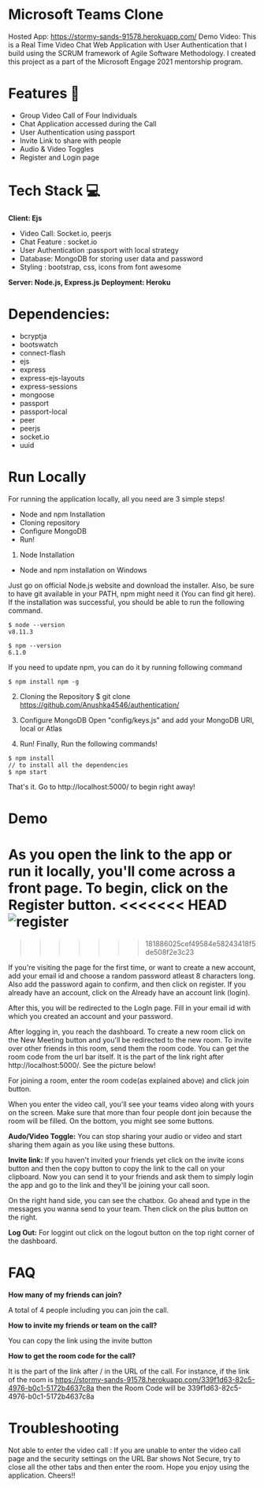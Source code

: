 # Microsoft Teams Clone
Hosted App: https://stormy-sands-91578.herokuapp.com/
Demo Video:
This is a Real Time Video Chat Web Application with User Authentication that I build using the SCRUM framework of Agile Software Methodology. I created this project as a part of the Microsoft Engage 2021 mentorship program.
# Features 📝
*	Group Video Call of Four Individuals
*	Chat Application accessed during the Call
*	User Authentication using passport
*	Invite Link to share with people
*	Audio & Video Toggles
*   Register and Login page

# Tech Stack 💻

**Client: Ejs**
*	Video Call: Socket.io, peerjs
*	Chat Feature : socket.io
*	User Authentication :passport with local strategy
* Database: MongoDB for storing user data and password
*	Styling : bootstrap, css, icons from font awesome

**Server: Node.js, Express.js**
**Deployment: Heroku**

# Dependencies:
* bcryptja
* bootswatch
* connect-flash
* ejs
* express
* express-ejs-layouts
* express-sessions
* mongoose
* passport
* passport-local
* peer
* peerjs
* socket.io
* uuid

# Run Locally
For running the application locally, all you need are 3 simple steps!
*	Node and npm Installation
*	Cloning repository
*	Configure MongoDB
*	Run!

1. Node Installation
* Node and npm installation on Windows

Just go on official Node.js website and download the installer. Also, be sure to have git available in your PATH, npm might need it (You can find git here).
If the installation was successful, you should be able to run the following command.
```
$ node --version
v8.11.3

$ npm --version
6.1.0
```

If you need to update npm, you can do it by running following command 
```
$ npm install npm -g
```

2. Cloning the Repository
$ git clone https://github.com/Anushka4546/authentication/

3. Configure MongoDB
 Open "config/keys.js" and add your MongoDB URI, local or Atlas
 
4. Run!
Finally, Run the following commands!

```
$ npm install
// to install all the dependencies
$ npm start
```

That's it. Go to http://localhost:5000/ to begin right away!

# Demo
As you open the link to the app or run it locally, you'll come across a front page. To begin, click on the Register button.
<<<<<<< HEAD
![register](./images/register)
=======
>>>>>>> 181886025cef49584e58243418f5de508f2e3c23

If you're visiting the page for the first time, or want to create a new account, add your email id and choose a random password atleast 8 characters long. Also add the password again to confirm, and then click on register. If you already have an account, click on the Already have an account link (login).

After this, you will be redirected to the LogIn page. Fill in your email id with which you created an account and your password.

After logging in, you reach the dashboard. To create a new room click on the New Meeting button and you'll be redirected to the new room.
To invite over other friends in this room, send them the room code. You can get the room code from the url bar itself. It is the part of the link right after http://localhost:5000/. See the picture below!

For joining a room, enter the room code(as explained above) and click join button. 

When you enter the video call, you'll see your teams video along with yours on the screen. Make sure that more than four people dont join because the room will be filled. On the bottom, you might see some buttons.

**Audo/Video Toggle:** You can stop sharing your audio or video and start sharing them again as you like using these buttons.

**Invite link:** If you haven't invited your friends yet click on the invite icons button and then the copy button to copy the link to the call on your clipboard. Now you can send it to your friends and ask them to simply login the app and go to the link and they'll be joining your call soon.

On the right hand side, you can see the chatbox. Go ahead and type in the messages you wanna send to your team. Then click on the plus button on the right.

**Log Out:** For loggint out click on the logout button on the top right corner of the dashboard.

# FAQ
**How many of my friends can join?**

A total of 4 people including you can join the call.

**How to invite my friends or team on the call?**

 You can copy the link using the invite button

**How to get the room code for the call?**

It is the part of the link after / in the URL of the call. For instance, if the link of the room is https://stormy-sands-91578.herokuapp.com/339f1d63-82c5-4976-b0c1-5172b4637c8a then the Room Code will be 339f1d63-82c5-4976-b0c1-5172b4637c8a

# Troubleshooting
Not able to enter the video call : If you are unable to enter the video call page and the security settings on the URL Bar shows Not Secure, try to close all the other tabs and then enter the room.
Hope you enjoy using the application.
Cheers!!


